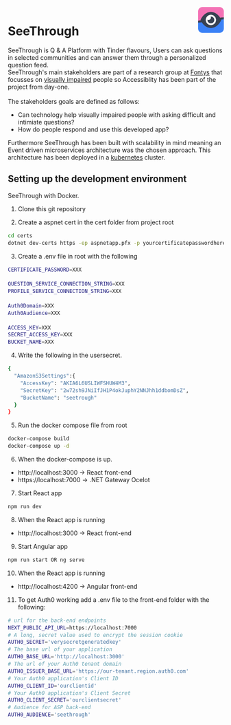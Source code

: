 
<img src="https://github.com/Ruitjes/blind-date/blob/main/assets/logo.png" alt="SeeThrough Logo" title="SeeThrough" align="right" height="60" />

# SeeThrough

SeeThrough is Q & A Platform with Tinder flavours,
Users can ask questions in selected communities and can answer them through a personalized question feed.<br/>
SeeThrough's main stakeholders are part of a research group at [Fontys](https://fontys.nl/) that focusses on [visually impaired](https://en.wikipedia.org/wiki/Visual_impairment) people so Accessiblity has been part of the project from day-one.<br/><br/>
The stakeholders goals are defined as follows:

- Can technology help visually impaired people with asking difficult and intimiate questions?
- How do people respond and use this developed app?

Furthermore SeeThrough has been built with scalability in mind meaning an Event driven microservices architecture was the chosen approach.
This architecture has been deployed in a [kubernetes](https://kubernetes.io/) cluster.

## Setting up the development environment

SeeThrough with Docker.

1. Clone this git repository

2. Create a aspnet cert in the cert folder
   from project root

```bash
cd certs
dotnet dev-certs https -ep aspnetapp.pfx -p yourcertificatepasswordhere
```

3. Create a .env file in root with the following

```bash
CERTIFICATE_PASSWORD=XXX

QUESTION_SERVICE_CONNECTION_STRING=XXX
PROFILE_SERVICE_CONNECTION_STRING=XXX

Auth0Domain=XXX
Auth0Audience=XXX

ACCESS_KEY=XXX
SECRET_ACCESS_KEY=XXX
BUCKET_NAME=XXX
```

4. Write the following in the usersecret.

```bash
{
  "AmazonS3Settings":{
    "AccessKey": "AKIA6L6USLIWFSHUW4M3",
    "SecretKey": "2w72sh9JNiIfJH1P4okJuphY2NNJhh1ddbomDsZ",
    "BucketName": "seetrough"
  }
}
```

5. Run the docker compose file from root

```bash
docker-compose build
docker-compose up -d
```

6. When the docker-compose is up.

-   http://localhost:3000 -> React front-end
-   https://localhost:7000 -> .NET Gateway Ocelot

7. Start React app
```bash
npm run dev
```

8. When the React app is running

-   http://localhost:3000 -> React front-end

9. Start Angular app
```bash
npm run start OR ng serve
```

10. When the React app is running

-   http://localhost:4200 -> Angular front-end

11. To get Auth0 working add a .env file to the front-end folder with the following:

```bash
# url for the back-end endpoints
NEXT_PUBLIC_API_URL=https://localhost:7000
# A long, secret value used to encrypt the session cookie
AUTH0_SECRET='verysecretgeneratedkey'
# The base url of your application
AUTH0_BASE_URL='http://localhost:3000'
# The url of your Auth0 tenant domain
AUTH0_ISSUER_BASE_URL='https://our-tenant.region.auth0.com'
# Your Auth0 application's Client ID
AUTH0_CLIENT_ID='ourclientid'
# Your Auth0 application's Client Secret
AUTH0_CLIENT_SECRET='ourclientsecret'
# Audience for ASP back-end
AUTH0_AUDIENCE='seethrough'
```
